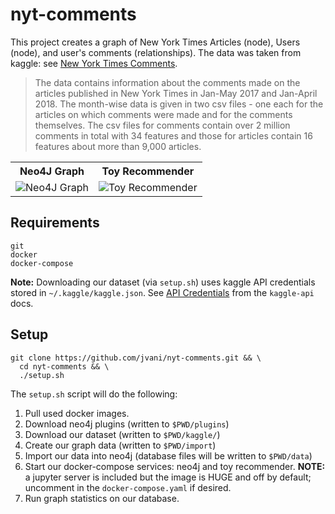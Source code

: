 # nyt-comments
This project creates a graph of New York Times Articles (node), Users (node), and user's comments (relationships). The data was taken from kaggle: see [New York Times Comments](https://www.kaggle.com/aashita/nyt-comments/home).

> The data contains information about the comments made on the articles published in New York Times in Jan-May 2017 and Jan-April 2018. The month-wise data is given in two csv files - one each for the articles on which comments were made and for the comments themselves. The csv files for comments contain over 2 million comments in total with 34 features and those for articles contain 16 features about more than 9,000 articles.

<table border="0">
  <tr>
    <th>Neo4J Graph</th>
    <th>Toy Recommender</th>
  </tr>
  <tr>
    <td><img alt="Neo4J Graph" src="https://github.com/jvani/nyt-comments/blob/master/docs/graphex.png"></img></td>
    <td><img alt="Toy Recommender" src="https://github.com/jvani/nyt-comments/blob/master/docs/recex.png"></img></td>
  </tr>
</table>

## Requirements
```
git
docker
docker-compose
```
**Note:** Downloading our dataset (via `setup.sh`) uses kaggle API credentials stored in `~/.kaggle/kaggle.json`. See [API Credentials](https://github.com/Kaggle/kaggle-api#api-credentials) from the `kaggle-api` docs.

## Setup
```
git clone https://github.com/jvani/nyt-comments.git && \
  cd nyt-comments && \
  ./setup.sh
```
The `setup.sh` script will do the following:
1. Pull used docker images.
2. Download neo4j plugins (written to `$PWD/plugins`)
3. Download our dataset (written to `$PWD/kaggle/`)
4. Create our graph data (written to `$PWD/import`)
5. Import our data into neo4j (database files will be written to `$PWD/data`) 
6. Start our docker-compose services: neo4j and toy recommender. **NOTE:** a jupyter server is included but the image is HUGE and off by default; uncomment in the `docker-compose.yaml` if desired.
7. Run graph statistics on our database.
